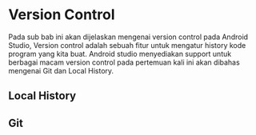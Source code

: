 # Version Control
Pada sub bab ini akan dijelaskan mengenai version control pada Android Studio, Version control adalah sebuah fitur untuk mengatur history kode program yang kita buat. Android studio menyediakan support untuk berbagai macam version control pada pertemuan kali ini akan dibahas mengenai Git dan Local History.

## Local History

## Git